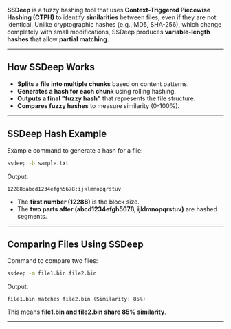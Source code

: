 **SSDeep** is a fuzzy hashing tool that uses **Context-Triggered Piecewise Hashing (CTPH)** to identify **similarities** between files, even if they are not identical. Unlike cryptographic hashes (e.g., MD5, SHA-256), which change completely with small modifications, SSDeep produces **variable-length hashes** that allow **partial matching**.

---
## **How SSDeep Works**
- **Splits a file into multiple chunks** based on content patterns.
- **Generates a hash for each chunk** using rolling hashing.
- **Outputs a final "fuzzy hash"** that represents the file structure.
- **Compares fuzzy hashes** to measure similarity (0-100%).
---
## **SSDeep Hash Example**
Example command to generate a hash for a file:
```sh
ssdeep -b sample.txt
```
Output:
```
12288:abcd1234efgh5678:ijklmnopqrstuv
```
- The **first number (12288)** is the block size.
- The **two parts after (abcd1234efgh5678, ijklmnopqrstuv)** are hashed segments.
---
## **Comparing Files Using SSDeep**
Command to compare two files:
```sh
ssdeep -m file1.bin file2.bin
```
Output:
```
file1.bin matches file2.bin (Similarity: 85%)
```
This means **file1.bin and file2.bin share 85% similarity**.

---